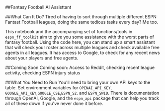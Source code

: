 ##Fantasy Football AI Assisttant

##What Can It Do? 
Tired of having to sort through multiple different ESPN Fantast Football leagues, doing the same tedious tasks every day? Me too. 

This notebook and the accompanying set of functions/tools in `espn_ff_toolkit` aim to give you some assistance with the worst parts of fantasy football. Using the code here, you can stand up a smart assistant that will check your roster across multiple leagues and check available free agents in all leagues. It has access to Google, to check for any recent news about your players and free agents. 

##Coming Soon
Coming soon: Access to Reddit, checking recent league activity, checking ESPN injury status

##What You Need to Run
You'll need to bring your own API keys to the table. Set environment variables for `OPENAI_API_KEY`, `GOOGLE_API_KEY`,`GOOGLE_CSE`,`ESPN_S2`. and `ESPN_SWID`. There is documentation through OpenAI, Google, and the `espn_api` package that can help you track all of these down if you've never done it before. 
